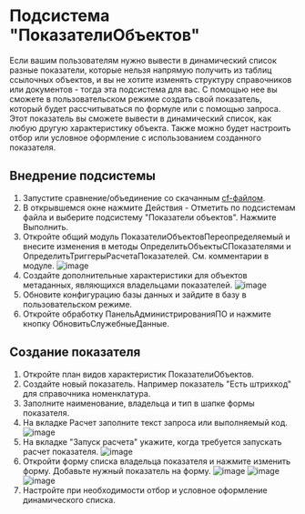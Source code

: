 # Подсистема "ПоказателиОбъектов"
Если вашим пользователям нужно вывести в динамический список разные показатели, которые нельзя напрямую получить из таблиц ссылочных объектов, и вы не хотите изменять структуру справочников или документов - тогда эта подсистема для вас. С помощью нее вы сможете в пользовательском режиме создать свой показатель, который будет рассчитываться по формуле или с помощью запроса. Этот показатель вы сможете вывести в динамический список, как любую другую характеристику объекта. Также можно будет настроить отбор или условное оформление с использованием созданного показателя.
## Внедрение подсистемы
1. Запустите сравнение/объединение со скачанным [cf-файлом](https://github.com/pila86/object-indicators/releases/latest).
2. В открывшемся окне нажмите Действия - Отметить по подсистемам файла и выберите подсистему "Показатели объектов". Нажмите Выполнить.
3. Откройте общий модуль ПоказателиОбъектовПереопределяемый и внесите изменения в методы ОпределитьОбъектыСПоказателями и ОпределитьТриггерыРасчетаПоказателей. См. комментарии в модуле.
![image](https://user-images.githubusercontent.com/20997791/110167050-3e983c80-7e06-11eb-8c25-27db7844885e.png)
4. Создайте дополнительные характеристики для объектов метаданных, являющихся владельцами показателей.
![image](https://user-images.githubusercontent.com/20997791/110166534-92eeec80-7e05-11eb-9b84-f0507b83dc1e.png)
5. Обновите конфигурацию базы данных и зайдите в базу в пользовательском режиме.
6. Откройте обработку ПанельАдминистрированияПО и нажмите кнопку ОбновитьСлужебныеДанные.
## Создание показателя
1. Откройте план видов характеристик ПоказателиОбъектов.
2. Создайте новый показатель. Например показатель "Есть штрихкод" для справочника номенклатура.
3. Заполните наименование, владельца и тип в шапке формы показателя.
4. На вкладке Расчет заполните текст запроса или выполняемый код.
![image](https://user-images.githubusercontent.com/20997791/110167794-4c9a8d00-7e07-11eb-8ecf-86578942f7d7.png)
5. На вкладке "Запуск расчета" укажите, когда требуется запускать расчет показателя.
![image](https://user-images.githubusercontent.com/20997791/110167920-84093980-7e07-11eb-9a1c-108080d53375.png)
6. Откройти форму списка владельца показателя и нажмите изменить форму. Добавьте нужный показатель на форму.
![image](https://user-images.githubusercontent.com/20997791/110168178-dba7a500-7e07-11eb-94ee-964df0adee29.png)
![image](https://user-images.githubusercontent.com/20997791/110168203-e3ffe000-7e07-11eb-9a4e-a83c3f427646.png)
![image](https://user-images.githubusercontent.com/20997791/110168246-f37f2900-7e07-11eb-9739-94b79a372b25.png)
7. Настройте при необходимости отбор и условное оформление динамического списка.

